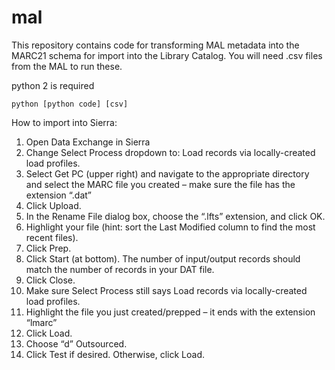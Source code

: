# mal

This repository contains code for transforming MAL metadata into the MARC21 schema for import into the Library Catalog. You will need .csv files from the MAL to run these. 

python 2 is required

```python [python code] [csv]```

How to import into Sierra:

1) Open Data Exchange in Sierra
2) Change Select Process dropdown to: Load records via locally-created load profiles.
3) Select Get PC (upper right) and navigate to the appropriate directory and select the MARC file you created – make sure the file has the extension “.dat”
4) Click Upload.
5) In the Rename File dialog box, choose the “.lfts” extension, and click OK.
6) Highlight your file (hint: sort the Last Modified column to find the most recent files).
7) Click Prep.
8) Click Start (at bottom). The number of input/output records should match the number of records in your DAT file.
9) Click Close.
10) Make sure Select Process still says Load records via locally-created load profiles.
11) Highlight the file you just created/prepped – it ends with the extension “lmarc”
12) Click Load.
13) Choose “d” Outsourced.
14) Click Test if desired. Otherwise, click Load.
